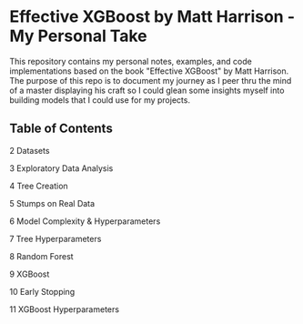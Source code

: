 # Effective XGBoost by Matt Harrison - My Personal Take

This repository contains my personal notes, examples, and code implementations based on the book "Effective XGBoost" by Matt Harrison. The purpose of this repo is to document my journey as I peer thru the mind of a master displaying his craft so I could glean some insights myself into building models that I could use for my projects.

## Table of Contents

2 Datasets 

3 Exploratory Data Analysis 

4 Tree Creation 

5 Stumps on Real Data 
 
6 Model Complexity & Hyperparameters 

7 Tree Hyperparameters 

8 Random Forest 

9 XGBoost

10 Early Stopping

11 XGBoost Hyperparameters